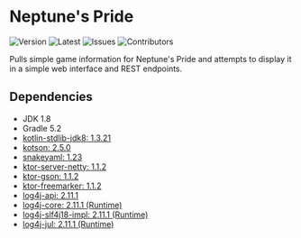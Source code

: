 # Neptune's Pride
![Version](https://img.shields.io/github/release/Macro303/Neptunes-Pride.svg?label=version)
![Latest](https://img.shields.io/github/tag-pre/Macro303/Neptunes-Pride.svg?label=latest&colorB=orange)
![Issues](https://img.shields.io/github/issues/Macro303/Neptunes-Pride.svg?label=issues)
![Contributors](https://img.shields.io/github/contributors/Macro303/Neptunes-Pride.svg?label=contributors)

Pulls simple game information for Neptune's Pride and attempts to display it in a simple web interface and REST endpoints.

## Dependencies
 - JDK 1.8
 - Gradle 5.2
 - [kotlin-stdlib-jdk8: 1.3.21](https://kotlinlang.org/)
 - [kotson: 2.5.0](https://github.com/SalomonBrys/Kotson)
 - [snakeyaml: 1.23](https://bitbucket.org/asomov/snakeyaml)
 - [ktor-server-netty: 1.1.2](https://ktor.io/)
 - [ktor-gson: 1.1.2](https://ktor.io/)
 - [ktor-freemarker: 1.1.2](https://ktor.io/)
 - [log4j-api: 2.11.1](https://logging.apache.org/log4j/2.x/)
 - [log4j-core: 2.11.1 (Runtime)](https://logging.apache.org/log4j/2.x/)
 - [log4j-slf4j18-impl: 2.11.1 (Runtime)](https://logging.apache.org/log4j/2.x/)
 - [log4j-jul: 2.11.1 (Runtime)](https://logging.apache.org/log4j/2.x/)
